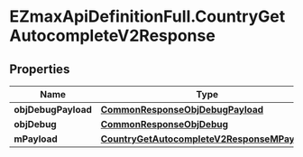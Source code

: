 # EZmaxApiDefinitionFull.CountryGetAutocompleteV2Response

## Properties

Name | Type | Description | Notes
------------ | ------------- | ------------- | -------------
**objDebugPayload** | [**CommonResponseObjDebugPayload**](CommonResponseObjDebugPayload.md) |  | 
**objDebug** | [**CommonResponseObjDebug**](CommonResponseObjDebug.md) |  | [optional] 
**mPayload** | [**CountryGetAutocompleteV2ResponseMPayload**](CountryGetAutocompleteV2ResponseMPayload.md) |  | 



